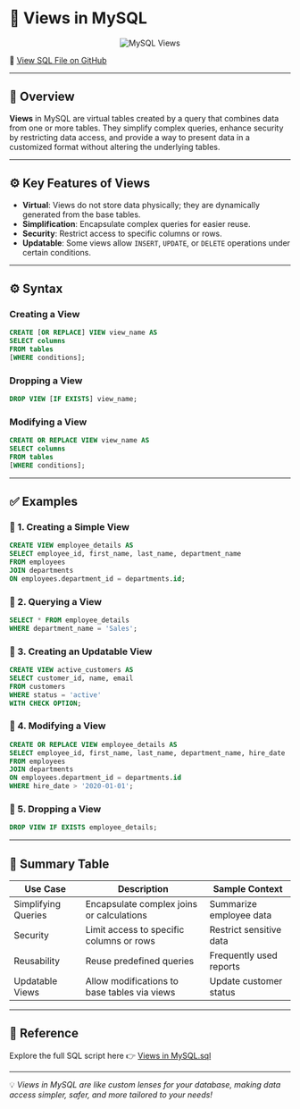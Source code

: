 # 🧠 Views in MySQL

<p align="center">
  <img src="https://www.mysqltutorial.org/wp-content/uploads/2020/07/MySQL-View.png" alt="MySQL Views" />
</p>

🔗 [View SQL File on GitHub](https://github.com/jeevan499/SQL/blob/main/6.%20Views/Views%20in%20MySQL.sql)

---

## 📘 Overview

**Views** in MySQL are virtual tables created by a query that combines data from one or more tables. They simplify complex queries, enhance security by restricting data access, and provide a way to present data in a customized format without altering the underlying tables.

---

## ⚙️ Key Features of Views

- **Virtual**: Views do not store data physically; they are dynamically generated from the base tables.
- **Simplification**: Encapsulate complex queries for easier reuse.
- **Security**: Restrict access to specific columns or rows.
- **Updatable**: Some views allow `INSERT`, `UPDATE`, or `DELETE` operations under certain conditions.

---

## ⚙️ Syntax

### Creating a View
```sql
CREATE [OR REPLACE] VIEW view_name AS
SELECT columns
FROM tables
[WHERE conditions];
```

### Dropping a View
```sql
DROP VIEW [IF EXISTS] view_name;
```

### Modifying a View
```sql
CREATE OR REPLACE VIEW view_name AS
SELECT columns
FROM tables
[WHERE conditions];
```

---

## ✅ Examples

### 🔹 1. Creating a Simple View

```sql
CREATE VIEW employee_details AS
SELECT employee_id, first_name, last_name, department_name
FROM employees
JOIN departments
ON employees.department_id = departments.id;
```

### 🔹 2. Querying a View

```sql
SELECT * FROM employee_details
WHERE department_name = 'Sales';
```

### 🔹 3. Creating an Updatable View

```sql
CREATE VIEW active_customers AS
SELECT customer_id, name, email
FROM customers
WHERE status = 'active'
WITH CHECK OPTION;
```

### 🔹 4. Modifying a View

```sql
CREATE OR REPLACE VIEW employee_details AS
SELECT employee_id, first_name, last_name, department_name, hire_date
FROM employees
JOIN departments
ON employees.department_id = departments.id
WHERE hire_date > '2020-01-01';
```

### 🔹 5. Dropping a View

```sql
DROP VIEW IF EXISTS employee_details;
```

---

## 📎 Summary Table

| Use Case             | Description                                          | Sample Context                     |
|----------------------|-----------------------------------------------------|------------------------------------|
| Simplifying Queries  | Encapsulate complex joins or calculations           | Summarize employee data            |
| Security             | Limit access to specific columns or rows            | Restrict sensitive data            |
| Reusability          | Reuse predefined queries                            | Frequently used reports            |
| Updatable Views      | Allow modifications to base tables via views        | Update customer status             |

---

## 📎 Reference

Explore the full SQL script here 👉 [Views in MySQL.sql](https://github.com/jeevan499/SQL/blob/main/6.%20Views/Views%20in%20MySQL.sql)

---

💡 *Views in MySQL are like custom lenses for your database, making data access simpler, safer, and more tailored to your needs!*